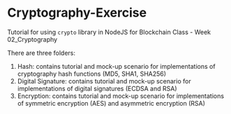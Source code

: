 # Cryptography-Exercise
Tutorial for using ```crypto``` library in NodeJS for Blockchain Class - Week 02_Cryptography

There are three folders:
1. Hash: contains tutorial and mock-up scenario for implementations of cryptography hash functions (MD5, SHA1, SHA256)
2. Digital Signature: contains tutorial and mock-up scenario for implementations of digital signatures (ECDSA and RSA)
3. Encryption:  contains tutorial and mock-up scenario for implementations of symmetric encryption (AES) and asymmetric encryption (RSA)
